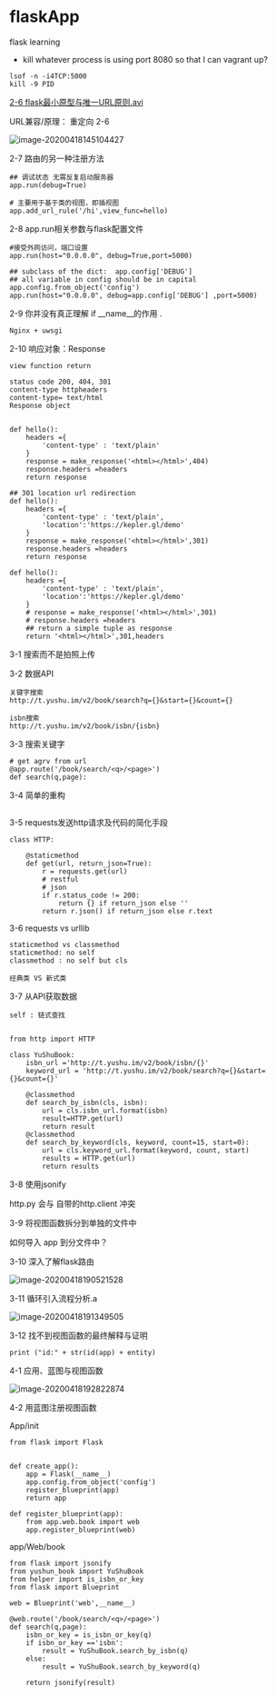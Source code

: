 # flaskApp
flask learning


* kill whatever process is using port 8080 so that I can vagrant up?
```
lsof -n -i4TCP:5000
kill -9 PID
```



[2-6 flask最小原型与唯一URL原则.avi]()

URL兼容/原理： 重定向 2-6

![image-20200418145104427](README_img/image-20200418145104427.png)





2-7 路由的另一种注册方法

```
## 调试状态 无需反复启动服务器
app.run(debug=True)

# 主要用于基于类的视图，即插视图
app.add_url_rule('/hi',view_func=hello)
```



2-8 app.run相关参数与flask配置文件

```
#接受外网访问，端口设置
app.run(host="0.0.0.0", debug=True,port=5000)

## subclass of the dict:  app.config['DEBUG']
## all variable in config should be in capital 
app.config.from_object('config')
app.run(host="0.0.0.0", debug=app.config['DEBUG'] ,port=5000)
```



2-9 你并没有真正理解 if __name__的作用 .

```
Nginx + uwsgi 
```



2-10 响应对象：Response

```
view function return

status code 200, 404, 301
content-type httpheaders
content-type= text/html
Response object


def hello():
    headers ={
        'content-type' : 'text/plain'
    }
    response = make_response('<html></html>',404)
    response.headers =headers
    return response
    
## 301 location url redirection     
def hello():
    headers ={
        'content-type' : 'text/plain',
        'location':'https://kepler.gl/demo'
    }
    response = make_response('<html></html>',301)
    response.headers =headers
    return response
    
def hello():
    headers ={
        'content-type' : 'text/plain',
        'location':'https://kepler.gl/demo'
    }
    # response = make_response('<html></html>',301)
    # response.headers =headers
    ## return a simple tuple as response
    return '<html></html>',301,headers

```





3-1 搜索而不是拍照上传

3-2 数据API

```
关键字搜索
http://t.yushu.im/v2/book/search?q={}&start={}&count={}

isbn搜索
http://t.yushu.im/v2/book/isbn/{isbn}
```

3-3 搜索关键字

```
# get agrv from url
@app.route('/book/search/<q>/<page>')
def search(q,page):
```

3-4 简单的重构

```

```

3-5 requests发送http请求及代码的简化手段

```
class HTTP:

    @staticmethod
    def get(url, return_json=True):
        r = requests.get(url)
        # restful
        # json
        if r.status_code != 200:
            return {} if return_json else ''
        return r.json() if return_json else r.text

```



3-6 requests vs urllib

```
staticmethod vs classmethod
staticmethod: no self
classmethod : no self but cls

经典类 VS 新式类
```

3-7 从API获取数据



```
self : 链式查找


from http import HTTP

class YuShuBook:
    isbn_url ='http://t.yushu.im/v2/book/isbn/{}'
    keyword_url = 'http://t.yushu.im/v2/book/search?q={}&start={}&count={}'

    @classmethod
    def search_by_isbn(cls, isbn):
        url = cls.isbn_url.format(isbn)
        result=HTTP.get(url)
        return result
    @classmethod
    def search_by_keyword(cls, keyword, count=15, start=0):
        url = cls.keyword_url.format(keyword, count, start)
        results = HTTP.get(url)
        return results
```

3-8 使用jsonify

http.py 会与 自带的http.client 冲突



3-9 将视图函数拆分到单独的文件中 

如何导入 app 到分文件中？

3-10 深入了解flask路由

![image-20200418190521528](README_img/image-20200418190521528.png)

3-11 循环引入流程分析.a

![image-20200418191349505](README_img/image-20200418191349505.png)

3-12 找不到视图函数的最终解释与证明

```
print ("id:" + str(id(app) + entity)
```



4-1 应用、蓝图与视图函数

![image-20200418192822874](README_img/image-20200418192822874.png)



4-2 用蓝图注册视图函数

App/init

```
from flask import Flask


def create_app():
    app = Flask(__name__)
    app.config.from_object('config')
    register_blueprint(app)
    return app

def register_blueprint(app):
    from app.web.book import web
    app.register_blueprint(web)
```

app/Web/book

```
from flask import jsonify
from yushun_book import YuShuBook 
from helper import is_isbn_or_key
from flask import Blueprint

web = Blueprint('web',__name__)

@web.route('/book/search/<q>/<page>')
def search(q,page):
    isbn_or_key = is_isbn_or_key(q)
    if isbn_or_key =='isbn':
        result = YuShuBook.search_by_isbn(q)
    else:
        result = YuShuBook.search_by_keyword(q)

    return jsonify(result)
 
```

